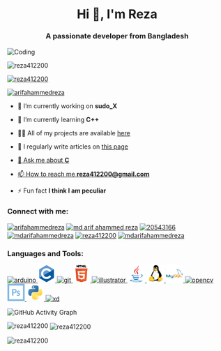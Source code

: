 <h1 align="center">Hi 👋, I'm Reza</h1>
<h3 align="center">A passionate developer from Bangladesh</h3>
<img align="center" alt="Coding" width="400" src="https://miro.medium.com/max/1360/0*7Q3yvSIv_t0ioJ-Z.gif">

<p align="left"> <img src="https://komarev.com/ghpvc/?username=reza412200&label=Profile%20views&color=0e75b6&style=flat" alt="reza412200" /> </p>

<p align="left"> <a href="https://github.com/ryo-ma/github-profile-trophy"><img src="https://github-profile-trophy.vercel.app/?username=reza412200" alt="reza412200" /></a> </p>

<p align="left"> <a href="https://twitter.com/arifahammedreza" target="blank"><img src="https://img.shields.io/twitter/follow/arifahammedreza?logo=twitter&style=for-the-badge" alt="arifahammedreza" /></a> </p>

- 🔭 I’m currently working on **sudo_X**

- 🌱 I’m currently learning **C++**

- 👨‍💻 All of my projects are available ‌<a href="https://sites.google.com/d/17L17yIo7gwy7s_jlWfHn7wltsF-V1gUE/p/16rNlj1M2QKbOixayTRdzP_ceLhmZTd1S/edit">here </a>

- 📝 I regularly write articles on <a href="https://sites.google.com/d/17L17yIo7gwy7s_jlWfHn7wltsF-V1gUE/p/1qyEPCI9c1KkXOCw6gFXpvk0epFOcJ5un/edit"> this page 
- 💬 Ask me about **C**

- 📫 How to reach me **reza412200@gmail.com**

- ⚡ Fun fact **I think I am peculiar**

<h3 align="left">Connect with me:</h3>
<p align="left">
<a href="https://twitter.com/arifahammedreza" target="blank"><img align="center" src="https://raw.githubusercontent.com/rahuldkjain/github-profile-readme-generator/master/src/images/icons/Social/twitter.svg" alt="arifahammedreza" height="30" width="40" /></a>
<a href="https://linkedin.com/in/md arif ahammed reza" target="blank"><img align="center" src="https://raw.githubusercontent.com/rahuldkjain/github-profile-readme-generator/master/src/images/icons/Social/linked-in-alt.svg" alt="md arif ahammed reza" height="30" width="40" /></a>
<a href="https://stackoverflow.com/users/20543166" target="blank"><img align="center" src="https://raw.githubusercontent.com/rahuldkjain/github-profile-readme-generator/master/src/images/icons/Social/stack-overflow.svg" alt="20543166" height="30" width="40" /></a>
<a href="https://kaggle.com/mdarifahammedreza" target="blank"><img align="center" src="https://raw.githubusercontent.com/rahuldkjain/github-profile-readme-generator/master/src/images/icons/Social/kaggle.svg" alt="mdarifahammedreza" height="30" width="40" /></a>
<a href="https://fb.com/reza412200" target="blank"><img align="center" src="https://raw.githubusercontent.com/rahuldkjain/github-profile-readme-generator/master/src/images/icons/Social/facebook.svg" alt="reza412200" height="30" width="40" /></a>
<a href="https://instagram.com/mdarifahammedreza" target="blank"><img align="center" src="https://raw.githubusercontent.com/rahuldkjain/github-profile-readme-generator/master/src/images/icons/Social/instagram.svg" alt="mdarifahammedreza" height="30" width="40" /></a>
</p>

<h3 align="left">Languages and Tools:</h3>
<p align="left"> <a href="https://www.arduino.cc/" target="_blank" rel="noreferrer"> <img src="https://cdn.worldvectorlogo.com/logos/arduino-1.svg" alt="arduino" width="40" height="40"/> </a> <a href="https://www.cprogramming.com/" target="_blank" rel="noreferrer"> <img src="https://raw.githubusercontent.com/devicons/devicon/master/icons/c/c-original.svg" alt="c" width="40" height="40"/> </a> <a href="https://git-scm.com/" target="_blank" rel="noreferrer"> <img src="https://www.vectorlogo.zone/logos/git-scm/git-scm-icon.svg" alt="git" width="40" height="40"/> </a> <a href="https://www.w3.org/html/" target="_blank" rel="noreferrer"> <img src="https://raw.githubusercontent.com/devicons/devicon/master/icons/html5/html5-original-wordmark.svg" alt="html5" width="40" height="40"/> </a> <a href="https://www.adobe.com/in/products/illustrator.html" target="_blank" rel="noreferrer"> <img src="https://www.vectorlogo.zone/logos/adobe_illustrator/adobe_illustrator-icon.svg" alt="illustrator" width="40" height="40"/> </a> <a href="https://www.java.com" target="_blank" rel="noreferrer"> <img src="https://raw.githubusercontent.com/devicons/devicon/master/icons/java/java-original.svg" alt="java" width="40" height="40"/> </a> <a href="https://www.linux.org/" target="_blank" rel="noreferrer"> <img src="https://raw.githubusercontent.com/devicons/devicon/master/icons/linux/linux-original.svg" alt="linux" width="40" height="40"/> </a> <a href="https://www.mysql.com/" target="_blank" rel="noreferrer"> <img src="https://raw.githubusercontent.com/devicons/devicon/master/icons/mysql/mysql-original-wordmark.svg" alt="mysql" width="40" height="40"/> </a> <a href="https://opencv.org/" target="_blank" rel="noreferrer"> <img src="https://www.vectorlogo.zone/logos/opencv/opencv-icon.svg" alt="opencv" width="40" height="40"/> </a> <a href="https://www.photoshop.com/en" target="_blank" rel="noreferrer"> <img src="https://raw.githubusercontent.com/devicons/devicon/master/icons/photoshop/photoshop-line.svg" alt="photoshop" width="40" height="40"/> </a> <a href="https://www.python.org" target="_blank" rel="noreferrer"> <img src="https://raw.githubusercontent.com/devicons/devicon/master/icons/python/python-original.svg" alt="python" width="40" height="40"/> </a> <a href="https://www.adobe.com/products/xd.html" target="_blank" rel="noreferrer"> <img src="https://cdn.worldvectorlogo.com/logos/adobe-xd.svg" alt="xd" width="40" height="40"/> </a> </p>

![GitHub Activity Graph](https://activity-graph.herokuapp.com/graph?username=reza412200)
<p><img align="left" src="https://github-readme-stats.vercel.app/api/top-langs?username=reza412200&show_icons=true&locale=en&layout=compact" alt="reza412200" /></p>

<p>&nbsp;<img align="center" src="https://github-readme-stats.vercel.app/api?username=reza412200&show_icons=true&locale=en" alt="reza412200" /></p>

<p><img align="center" src="https://github-readme-streak-stats.herokuapp.com/?user=reza412200&" alt="reza412200" /></p>

